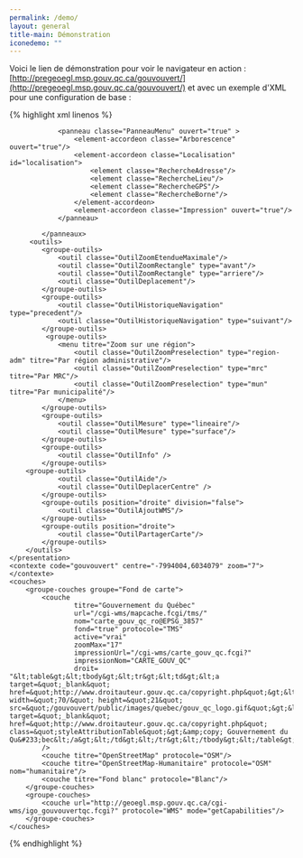 ```yaml
---
permalink: /demo/
layout: general
title-main: Démonstration
iconedemo: ""
---
```


Voici le lien de démonstration pour voir le navigateur en action : [http://pregeoegl.msp.gouv.qc.ca/gouvouvert/](http://pregeoegl.msp.gouv.qc.ca/gouvouvert/)  et avec un exemple d'XML pour une configuration de base :

{% highlight xml linenos %}
<navigateur authentification="false" 
            titre="I.G.O. - Données ouvertes - Gouvernement du Québec"
            baseUri="/gouvouvert/public/" 
            serviceUri="../services/" 
            apiUri="../api/" 
            libUri="../librairie/">
    <presentation>
           <panneaux>
                <panneau classe="PanneauCarte" titre="" />
                 <panneau id="InfoPanneau" classe="PanneauInfo" />
                 <panneau classe="PanneauEntete" image="images/bandeau/bandeau_donnees_ouv_goloc.png"/>

                <panneau classe="PanneauMenu" ouvert="true" >
                    <element-accordeon classe="Arborescence" ouvert="true"/>
                    <element-accordeon classe="Localisation" id="localisation">
                        <element classe="RechercheAdresse"/>
                        <element classe="RechercheLieu"/>
                        <element classe="RechercheGPS"/>
                        <element classe="RechercheBorne"/>
                    </element-accordeon>
                    <element-accordeon classe="Impression" ouvert="true"/>
                </panneau>

            </panneaux>
         <outils>
            <groupe-outils>
                <outil classe="OutilZoomEtendueMaximale"/>
                <outil classe="OutilZoomRectangle" type="avant"/>
                <outil classe="OutilZoomRectangle" type="arriere"/>
                <outil classe="OutilDeplacement"/>
            </groupe-outils>
            <groupe-outils>
                <outil classe="OutilHistoriqueNavigation" type="precedent"/>
                <outil classe="OutilHistoriqueNavigation" type="suivant"/>
            </groupe-outils>
             <groupe-outils>
                <menu titre="Zoom sur une région">
                    <outil classe="OutilZoomPreselection" type="region-adm" titre="Par région administrative"/>
                    <outil classe="OutilZoomPreselection" type="mrc" titre="Par MRC"/>
                    <outil classe="OutilZoomPreselection" type="mun" titre="Par municipalité"/>
                </menu>
            </groupe-outils>
            <groupe-outils>
                <outil classe="OutilMesure" type="lineaire"/>
                <outil classe="OutilMesure" type="surface"/>
            </groupe-outils>
            <groupe-outils>
                <outil classe="OutilInfo" />
            </groupe-outils>
	    <groupe-outils>
                <outil classe="OutilAide"/>
                <outil classe="OutilDeplacerCentre" />
            </groupe-outils>
            <groupe-outils position="droite" division="false">
                <outil classe="OutilAjoutWMS"/>
            </groupe-outils>
            <groupe-outils position="droite">
                <outil classe="OutilPartagerCarte"/>
            </groupe-outils>
        </outils>
    </presentation>
    <contexte code="gouvouvert" centre="-7994004,6034079" zoom="7"></contexte>
    <couches>
        <groupe-couches groupe="Fond de carte">
            <couche  
                    titre="Gouvernement du Québec" 
                    url="/cgi-wms/mapcache.fcgi/tms/" 
                    nom="carte_gouv_qc_ro@EPSG_3857" 
                    fond="true" protocole="TMS" 
                    active="vrai"
                    zoomMax="17"
                    impressionUrl="/cgi-wms/carte_gouv_qc.fcgi?" 
                    impressionNom="CARTE_GOUV_QC" 
                    droit= "&lt;table&gt;&lt;tbody&gt;&lt;tr&gt;&lt;td&gt;&lt;a target=&quot;_blank&quot; href=&quot;http://www.droitauteur.gouv.qc.ca/copyright.php&quot;&gt;&lt;img width=&quot;70/&quot; height=&quot;21&quot; src=&quot;/gouvouvert/public/images/quebec/gouv_qc_logo.gif&quot;&gt;&lt;/a&gt;&lt;/td&gt;&lt;td&gt;&lt;a target=&quot;_blank&quot; href=&quot;http://www.droitauteur.gouv.qc.ca/copyright.php&quot; class=&quot;styleAttributionTable&quot;&gt;&amp;copy; Gouvernement du Qu&#233;bec&lt;/a&gt;&lt;/td&gt;&lt;/tr&gt;&lt;/tbody&gt;&lt;/table&gt;"
            /> 
            <couche titre="OpenStreetMap" protocole="OSM"/>
            <couche titre="OpenStreetMap-Humanitaire" protocole="OSM" nom="humanitaire"/> 
            <couche titre="Fond blanc" protocole="Blanc"/>  
        </groupe-couches>
        <groupe-couches>
            <couche url="http://geoegl.msp.gouv.qc.ca/cgi-wms/igo_gouvouvertqc.fcgi?" protocole="WMS" mode="getCapabilities"/>
        </groupe-couches>
    </couches>

</navigateur>
{% endhighlight %}
 
